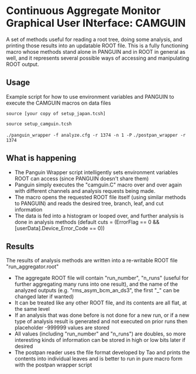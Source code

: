 # Continuous Aggregate Monitor Graphical User INterface: CAMGUIN
A set of methods useful for reading a root tree, doing some analysis, and printing those results into an updatable ROOT file. This is a fully functioning macro whose methods stand alone in PANGUIN and in ROOT in general as well, and it represents several possible ways of accessing and manipulating ROOT output. 

## Usage 

Example script for how to use environment variables and PANGUIN to execute the CAMGUIN macros on data files

`source [your copy of setup_japan.tcsh]`

`source setup_camguin.tcsh`

`./panguin_wrapper -f analyze.cfg -r 1374 -n 1 -P`
`./postpan_wrapper -r 1374`

## What is happening

* The Panguin Wrapper script intelligently sets environment variables ROOT can access (since PANGUIN doesn't share them)
* Panguin simply executes the "camguin.C" macro over and over again with different channels and analysis requests being made.
* The macro opens the requested ROOT file itself (using similar methods to PANGUIN) and reads the desired tree, branch, leaf, and cut information
* The data is fed into a histogram or looped over, and further analysis is done in analysis methods (default cuts = (ErrorFlag == 0 && [userData].Device_Error_Code == 0))

## Results 

The results of analysis methods are written into a re-writable ROOT file "run_aggregator.root"
* The aggregate ROOT file will contain "run_number", "n_runs" (useful for further aggregating many runs into one result), and the name of the analyzed outputs (e.g. "rms_asym_bcm_an_ds3", the first "_" can be changed later if wanted)
* It can be treated like any other ROOT file, and its contents are all flat, at the same level
* If an analysis that was done before is not done for a new run, or if a new type of analysis result is generated and not executed on prior runs then placeholder -999999 values are stored
* All values (including "run_number" and "n_runs") are doubles, so more interesting kinds of information can be stored in high or low bits later if desired
* The postpan reader uses the file format developed by Tao and prints the contents into individual leaves and is better to run in pure macro form with the postpan wrapper script
